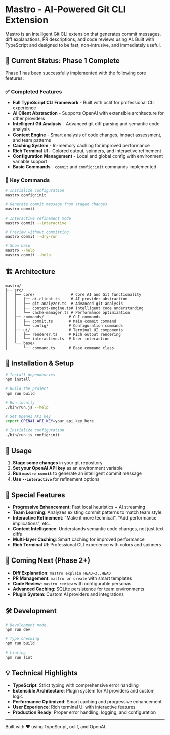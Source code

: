 # Mastro - AI-Powered Git CLI Extension

Mastro is an intelligent Git CLI extension that generates commit messages, diff explanations, PR descriptions, and code reviews using AI. Built with TypeScript and designed to be fast, non-intrusive, and immediately useful.

## 🚀 Current Status: Phase 1 Complete

Phase 1 has been successfully implemented with the following core features:

### ✅ Completed Features

- **Full TypeScript CLI Framework** - Built with oclif for professional CLI experience
- **AI Client Abstraction** - Supports OpenAI with extensible architecture for other providers
- **Intelligent Git Analysis** - Advanced git diff parsing and semantic code analysis
- **Context Engine** - Smart analysis of code changes, impact assessment, and team patterns
- **Caching System** - In-memory caching for improved performance
- **Rich Terminal UI** - Colored output, spinners, and interactive refinement
- **Configuration Management** - Local and global config with environment variable support
- **Basic Commands** - `commit` and `config:init` commands implemented

### 🎯 Key Commands

```bash
# Initialize configuration
mastro config:init

# Generate commit message from staged changes  
mastro commit

# Interactive refinement mode
mastro commit --interactive

# Preview without committing
mastro commit --dry-run

# Show help
mastro --help
mastro commit --help
```

## 🏗️ Architecture

```
mastro/
├── src/
│   ├── core/                # Core AI and Git functionality
│   │   ├── ai-client.ts     # AI provider abstraction
│   │   ├── git-analyzer.ts  # Advanced git analysis
│   │   ├── context-engine.ts# Intelligent code understanding
│   │   └── cache-manager.ts # Performance optimization
│   ├── commands/           # CLI commands
│   │   ├── commit.ts       # Main commit command
│   │   └── config/         # Configuration commands
│   ├── ui/                 # Terminal UI components
│   │   ├── renderer.ts     # Rich output rendering
│   │   └── interactive.ts  # User interaction
│   └── base/
│       └── command.ts      # Base command class
```

## 🔧 Installation & Setup

```bash
# Install dependencies
npm install

# Build the project
npm run build

# Run locally
./bin/run.js --help

# Set OpenAI API key
export OPENAI_API_KEY=your_api_key_here

# Initialize configuration
./bin/run.js config:init
```

## 🚦 Usage

1. **Stage some changes** in your git repository
2. **Set your OpenAI API key** as an environment variable
3. **Run `mastro commit`** to generate an intelligent commit message
4. **Use `--interactive`** for refinement options

## 🎨 Special Features

- **Progressive Enhancement**: Fast local heuristics + AI streaming
- **Team Learning**: Analyzes existing commit patterns to match team style
- **Interactive Refinement**: "Make it more technical", "Add performance implications", etc.
- **Context Intelligence**: Understands semantic code changes, not just text diffs
- **Multi-layer Caching**: Smart caching for improved performance
- **Rich Terminal UI**: Professional CLI experience with colors and spinners

## 🔮 Coming Next (Phase 2+)

- **Diff Explanation**: `mastro explain HEAD~3..HEAD`
- **PR Management**: `mastro pr create` with smart templates
- **Code Review**: `mastro review` with configurable personas
- **Advanced Caching**: SQLite persistence for team environments
- **Plugin System**: Custom AI providers and integrations

## 🛠️ Development

```bash
# Development mode
npm run dev

# Type checking
npm run build

# Linting
npm run lint
```

## 💡 Technical Highlights

- **TypeScript**: Strict typing with comprehensive error handling
- **Extensible Architecture**: Plugin system for AI providers and custom logic
- **Performance Optimized**: Smart caching and progressive enhancement
- **User Experience**: Rich terminal UI with interactive features
- **Production Ready**: Proper error handling, logging, and configuration

---

Built with ❤️ using TypeScript, oclif, and OpenAI.